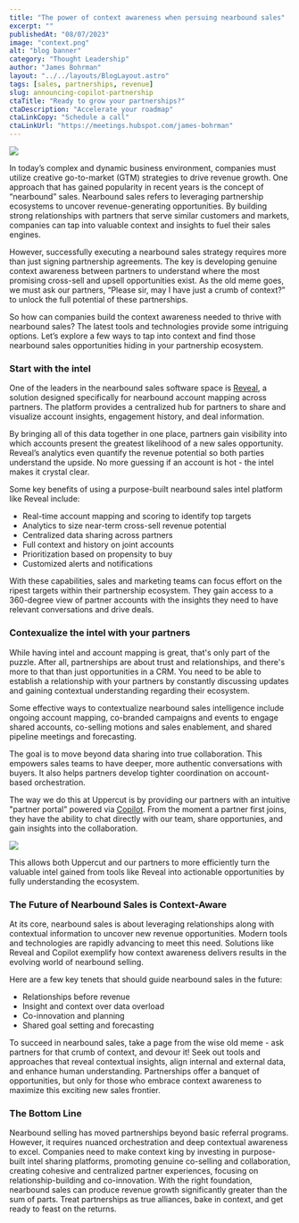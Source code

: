 ```yaml
---
title: "The power of context awareness when persuing nearbound sales"
excerpt: ""
publishedAt: "08/07/2023"
image: "context.png"
alt: "blog banner"
category: "Thought Leadership"
author: "James Bohrman"
layout: "../../layouts/BlogLayout.astro"
tags: [sales, partnerships, revenue]
slug: announcing-copilot-partnership
ctaTitle: "Ready to grow your partnerships?"
ctaDescription: "Accelerate your roadmap"
ctaLinkCopy: "Schedule a call"
ctaLinkUrl: "https://meetings.hubspot.com/james-bohrman"
---
```


![](https://www.tryuppercut.com/context.png)

In today’s complex and dynamic business environment, companies must utilize creative go-to-market (GTM) strategies to drive revenue growth. One approach that has gained popularity in recent years is the concept of “nearbound” sales. Nearbound sales refers to leveraging partnership ecosystems to uncover revenue-generating opportunities. By building strong relationships with partners that serve similar customers and markets, companies can tap into valuable context and insights to fuel their sales engines.

However, successfully executing a nearbound sales strategy requires more than just signing partnership agreements. The key is developing genuine context awareness between partners to understand where the most promising cross-sell and upsell opportunities exist. As the old meme goes, we must ask our partners, “Please sir, may I have just a crumb of context?” to unlock the full potential of these partnerships.

So how can companies build the context awareness needed to thrive with nearbound sales? The latest tools and technologies provide some intriguing options. Let’s explore a few ways to tap into context and find those nearbound sales opportunities hiding in your partnership ecosystem.

### Start with the intel

One of the leaders in the nearbound sales software space is [Reveal](https://www.reveal.co), a solution designed specifically for nearbound account mapping across partners. The platform provides a centralized hub for partners to share and visualize account insights, engagement history, and deal information.

By bringing all of this data together in one place, partners gain visibility into which accounts present the greatest likelihood of a new sales opportunity. Reveal’s analytics even quantify the revenue potential so both parties understand the upside. No more guessing if an account is hot - the intel makes it crystal clear.

Some key benefits of using a purpose-built nearbound sales intel platform like Reveal include:

- Real-time account mapping and scoring to identify top targets
- Analytics to size near-term cross-sell revenue potential
- Centralized data sharing across partners
- Full context and history on joint accounts
- Prioritization based on propensity to buy
- Customized alerts and notifications

With these capabilities, sales and marketing teams can focus effort on the ripest targets within their partnership ecosystem. They gain access to a 360-degree view of partner accounts with the insights they need to have relevant conversations and drive deals.

### Contexualize the intel with your partners

While having intel and account mapping is great, that's only part of the puzzle. After all, partnerships are about trust and relationships, and there's more to that than just opportunities in a CRM. You need to be able to establish a relationship with your partners by constantly discussing updates and gaining contextual understanding regarding their ecosystem.

Some effective ways to contextualize nearbound sales intelligence include ongoing account mapping, co-branded campaigns and events to engage shared accounts, co-selling motions and sales enablement, and shared pipeline meetings and forecasting. 

The goal is to move beyond data sharing into true collaboration. This empowers sales teams to have deeper, more authentic conversations with buyers. It also helps partners develop tighter coordination on account-based orchestration.

The way we do this at Uppercut is by providing our partners with an intuitive "partner portal" powered via [Copilot](https://www.tryuppercut.com/blog/announcing-copilot-partnership). From the moment a partner first joins, they have the ability to chat directly with our team, share opportunies, and gain insights into the collaboration. 

![](../portal.png)

This allows both Uppercut and our partners to more efficiently turn the valuable intel gained from tools like Reveal into actionable opportunities by fully understanding the ecosystem. 

### The Future of Nearbound Sales is Context-Aware

At its core, nearbound sales is about leveraging relationships along with contextual information to uncover new revenue opportunities. Modern tools and technologies are rapidly advancing to meet this need. Solutions like Reveal and Copilot exemplify how context awareness delivers results in the evolving world of nearbound selling.

Here are a few key tenets that should guide nearbound sales in the future:

- Relationships before revenue
- Insight and context over data overload
- Co-innovation and planning
- Shared goal setting and forecasting

To succeed in nearbound sales, take a page from the wise old meme - ask partners for that crumb of context, and devour it! Seek out tools and approaches that reveal contextual insights, align internal and external data, and enhance human understanding. Partnerships offer a banquet of opportunities, but only for those who embrace context awareness to maximize this exciting new sales frontier.

### The Bottom Line

Nearbound selling has moved partnerships beyond basic referral programs. However, it requires nuanced orchestration and deep contextual awareness to excel. Companies need to make context king by investing in purpose-built intel sharing platforms, promoting genuine co-selling and collaboration, creating cohesive and centralized partner experiences, focusing on relationship-building and co-innovation. With the right foundation, nearbound sales can produce revenue growth significantly greater than the sum of parts. Treat partnerships as true alliances, bake in context, and get ready to feast on the returns.